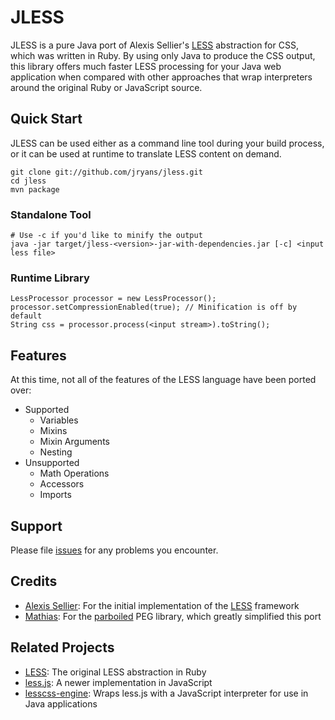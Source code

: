 # JLESS

JLESS is a pure Java port of Alexis Sellier's [LESS](http://lesscss.org) abstraction for CSS, which was written in Ruby.  By using only Java to produce the CSS output, this library offers much faster LESS processing for your Java web application when compared with other approaches that wrap interpreters around the original Ruby or JavaScript source.

## Quick Start

JLESS can be used either as a command line tool during your build process, or it can be used at runtime to translate LESS content on demand.

    git clone git://github.com/jryans/jless.git
    cd jless
    mvn package

### Standalone Tool

    # Use -c if you'd like to minify the output
    java -jar target/jless-<version>-jar-with-dependencies.jar [-c] <input less file>

### Runtime Library

    LessProcessor processor = new LessProcessor();
    processor.setCompressionEnabled(true); // Minification is off by default
    String css = processor.process(<input stream>).toString();

## Features

At this time, not all of the features of the LESS language have been ported over:

* Supported
    * Variables
    * Mixins
    * Mixin Arguments
    * Nesting
* Unsupported
    * Math Operations
    * Accessors
    * Imports

## Support

Please file [issues](https://github.com/jryans/jless/issues) for any problems you encounter.

## Credits

* [Alexis Sellier](https://github.com/cloudhead): For the initial implementation of the [LESS](http://lesscss.org) framework
* [Mathias](https://github.com/sirthias): For the [parboiled](https://github.com/sirthias/parboiled) PEG library, which greatly simplified this port

## Related Projects 

* [LESS](https://github.com/cloudhead/less): The original LESS abstraction in Ruby
* [less.js](https://github.com/cloudhead/less.js): A newer implementation in JavaScript
* [lesscss-engine](https://github.com/asual/lesscss-engine): Wraps less.js with a JavaScript interpreter for use in Java applications

